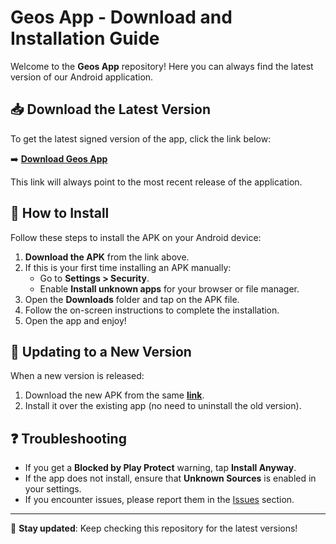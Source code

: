 # Geos App - Download and Installation Guide

Welcome to the **Geos App** repository! Here you can always find the latest version of our Android application.

## 📥 Download the Latest Version

To get the latest signed version of the app, click the link below:

➡️ **[Download Geos App](https://github.com/YOUR-USERNAME/YOUR-REPO/releases/latest/download/Geos-signed.apk)**

This link will always point to the most recent release of the application.

## 📱 How to Install

Follow these steps to install the APK on your Android device:

1. **Download the APK** from the link above.
2. If this is your first time installing an APK manually:
   - Go to **Settings > Security**.
   - Enable **Install unknown apps** for your browser or file manager.
3. Open the **Downloads** folder and tap on the APK file.
4. Follow the on-screen instructions to complete the installation.
5. Open the app and enjoy!

## 🔄 Updating to a New Version

When a new version is released:
1. Download the new APK from the same **[link](https://github.com/YOUR-USERNAME/YOUR-REPO/releases/latest/download/Geos-signed.apk)**.
2. Install it over the existing app (no need to uninstall the old version).

## ❓ Troubleshooting

- If you get a **Blocked by Play Protect** warning, tap **Install Anyway**.
- If the app does not install, ensure that **Unknown Sources** is enabled in your settings.
- If you encounter issues, please report them in the [Issues](https://github.com/YOUR-USERNAME/YOUR-REPO/issues) section.

---

🔹 **Stay updated**: Keep checking this repository for the latest versions!
